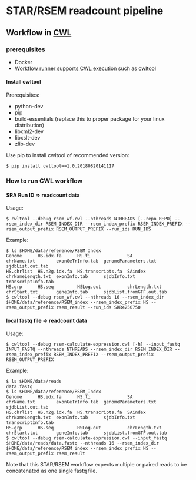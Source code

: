 # STAR/RSEM readcount pipeline

## Workflow in [CWL](https://www.commonwl.org/)

### prerequisites

- Docker
- [Workflow runner supports CWL execution](https://www.commonwl.org/#Implementations) such as [cwltool](https://github.com/common-workflow-language/cwltool)

#### Install cwltool

Prerequisites:

- python-dev
- pip
- build-essentials (replace this to proper package for your linux distribution)
- libxml2-dev
- libxslt-dev
- zlib-dev

Use pip to install cwltool of recommended version:

```
$ pip install cwltool==1.0.20180820141117
```

### How to run CWL workflow

#### SRA Run ID => readcount data

Usage:

```
$ cwltool --debug rsem_wf.cwl --nthreads NTHREADS [--repo REPO] --rsem_index_dir RSEM_INDEX_DIR --rsem_index_prefix RSEM_INDEX_PREFIX --rsem_output_prefix RSEM_OUTPUT_PREFIX --run_ids RUN_IDS
```

Example:

```
$ ls $HOME/data/reference/RSEM_Index
Genome      HS.idx.fa      HS.ti              SA             chrName.txt        exonGeTrInfo.tab  genomeParameters.txt      sjdbList.out.tab
HS.chrlist  HS.n2g.idx.fa  HS.transcripts.fa  SAindex        chrNameLength.txt  exonInfo.tab      sjdbInfo.txt              transcriptInfo.tab
HS.grp      HS.seq         HSLog.out          chrLength.txt  chrStart.txt       geneInfo.tab      sjdbList.fromGTF.out.tab
$ cwltool --debug rsem_wf.cwl --nthreads 16 --rsem_index_dir $HOME/data/reference/RSEM_index --rsem_index_prefix HS --rsem_output_prefix rsem_result --run_ids SRR4250750
```

#### local fastq file => readcount data

Usage:

```
$ cwltool --debug rsem-calculate-expression.cwl [-h] --input_fastq INPUT_FASTQ --nthreads NTHREADS --rsem_index_dir RSEM_INDEX_DIR --rsem_index_prefix RSEM_INDEX_PREFIX --rsem_output_prefix RSEM_OUTPUT_PREFIX
```

Example:

```
$ ls $HOME/data/reads
data.fastq
$ ls $HOME/data/reference/RSEM_Index
Genome      HS.idx.fa      HS.ti              SA             chrName.txt        exonGeTrInfo.tab  genomeParameters.txt      sjdbList.out.tab
HS.chrlist  HS.n2g.idx.fa  HS.transcripts.fa  SAindex        chrNameLength.txt  exonInfo.tab      sjdbInfo.txt              transcriptInfo.tab
HS.grp      HS.seq         HSLog.out          chrLength.txt  chrStart.txt       geneInfo.tab      sjdbList.fromGTF.out.tab
$ cwltool --debug rsem-calculate-expression.cwl --input_fastq $HOME/data/reads/data.fastq --nthreads 16 --rsem_index_dir $HOME/data/reference/RSEM_index --rsem_index_prefix HS --rsem_output_prefix rsem_result
```

Note that this STAR/RSEM workflow expects multiple or paired reads to be concatenated as one single fastq file.
